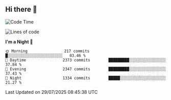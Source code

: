 ## Hi there 👋

<!--
**Wangmerlyn/Wangmerlyn** is a ✨ _special_ ✨ repository because its `README.md` (this file) appears on your GitHub profile.

Here are some ideas to get you started:

- 🔭 I’m currently working on ...
- 🌱 I’m currently learning ...
- 👯 I’m looking to collaborate on ...
- 🤔 I’m looking for help with ...
- 💬 Ask me about ...
- 📫 How to reach me: ...
- 😄 Pronouns: ...
- ⚡ Fun fact: ...
-->
<!--START_SECTION:waka-->
![Code Time](http://img.shields.io/badge/Code%20Time-455%20hrs%2049%20mins-blue)

![Lines of code](https://img.shields.io/badge/From%20Hello%20World%20I%27ve%20Written-40.2%20million%20lines%20of%20code-blue)

**I'm a Night 🦉** 

```text
🌞 Morning                217 commits         █░░░░░░░░░░░░░░░░░░░░░░░░   03.46 % 
🌆 Daytime                2373 commits        █████████░░░░░░░░░░░░░░░░   37.84 % 
🌃 Evening                2347 commits        █████████░░░░░░░░░░░░░░░░   37.43 % 
🌙 Night                  1334 commits        █████░░░░░░░░░░░░░░░░░░░░   21.27 % 
```



 Last Updated on 29/07/2025 08:45:38 UTC
<!--END_SECTION:waka-->
